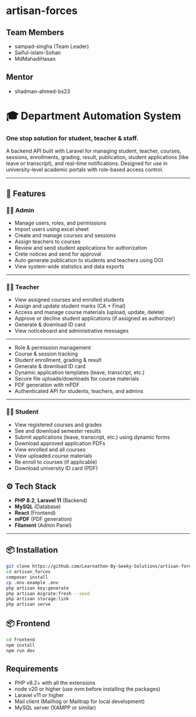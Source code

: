 # artisan-forces
## Team Members
- sampad-singha (Team Leader)
- Saiful-islam-Sohan
- MdMahadiHasan

## Mentor
- shadman-ahmed-bs23

# 🎓 Department Automation System 
### One stop solution for student, teacher & staff.

A backend API built with Laravel for managing student, teacher, courses, sessions, enrollments, grading, result, publication, student applications (like leave or transcript), and real-time notifications. Designed for use in university-level academic portals with role-based access control.

---

## 🚀 Features

### 👨‍💼 Admin

- Manage users, roles, and permissions
- Import users using excel sheet
- Create and manage courses and sessions
- Assign teachers to courses
- Review and send student applications for authorization
- Crete notices and send for approval
- Auto generate publication to students and teachers using DOI
- View system-wide statistics and data exports
  
---

### 👨‍🏫 Teacher

- View assigned courses and enrolled students
- Assign and update student marks (CA + Final)
- Access and manage course materials (upload, update, delete)
- Approve or decline student applications (if assigned as authorizer)
- Generate & download ID card
- View noticeboard and administrative messages

---

-  Role & permission management
-  Course & session tracking
-  Student enrollment, grading & result
-  Generate & download ID card
-  Dynamic application templates (leave, transcript, etc.)
-  Secure file uploads/downloads for course materials
-  PDF generation with mPDF
-  Authenticated API for students, teachers, and admins

---

### 👨‍🎓 Student

- View registered courses and grades
- See and download semester results
- Submit applications (leave, transcript, etc.) using dynamic forms
- Download approved application PDFs
- View enrolled and all courses
- View uploaded course materials
- Re enroll to courses (if applicable)
- Download university ID card (PDF)

## ⚙️ Tech Stack

- **PHP 8.2**, **Laravel 11** (Backend)
- **MySQL** (Database)
- **React** (Frontend)
- **mPDF** (PDF generation)
- **Filament** (Admin Panel)

---

## 📦 Installation

```bash
git clone https://github.com/Learnathon-By-Geeky-Solutions/artisan-forces
cd artisan_forces
composer install
cp .env.example .env
php artisan key:generate
php artisan migrate:fresh --seed
php artisan storage:link
php artisan serve
```

## 📦 Frontend

```bash
cd frontend
npm install
npm run dev
```

## Requirements
- PHP v8.2+ with all the extensions
- node v20 or higher (use nvm before installing the packages)
- Laravel v11 or higher
- Mail client (Mailhog or Mailtrap for local development)
- MySQL server (XAMPP or similar)

